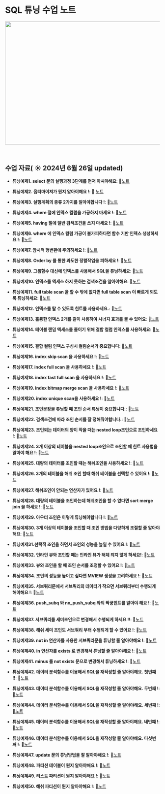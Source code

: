 # SQL 튜닝 수업 노트


<img src="https://github.com/oracleyu01/test20/blob/main/001.png" width="600" height="400">

&nbsp;

## 수업 자료( ☀️ 2024년 6월 26일 updated)


- **튜닝예제1.  select 문의 실행과정 3단계를 먼저 아셔야해요**:  📄[노트](https://www.notion.so/164f3dfd7d3e45198ce868bafede3c6c?v=0e23b77813244ef8b44de4d43a3d7fda&p=f25b447bd9034bf0bbdcb5ba5a1ca76b&pm=s)
  &nbsp;
  
- **튜닝예제2.  옵티마이져가 뭔지 알아야해요 !**: 📄 [노트](https://www.notion.so/2-cd5fdc33e988487eb45bf22e61fc1faa?pvs=21)
  
- **튜닝예제3. 실행계획의 종류 2가지를 알아야합니다 !**: 📄[노트](https://www.notion.so/3-2-2b3e4e2f2ada4f92a9125a83d5bbc9d0?pvs=21)

- **튜닝예제4.  where 절에 인덱스 컬럼을 가공하지 마세요 !**: 📄[노트](https://www.notion.so/4-where-e2dfa73bb4624af38ce516a5515a1cc0?pvs=21)

- **튜닝예제5. having 절에 일반 검색조건을 쓰지 마세요 !**: 📄[노트](https://www.notion.so/5-having-7d2424d0ea294f04a775abe7e9d9301a?pvs=21)

- **튜닝예제6. where 에 인덱스 컬럼 가공이 불가피하다면 함수 기반 인덱스 생성하세요 !**: 📄[노트](https://www.notion.so/6-where-1804500b8c2f4fceae5f3ddef1060e76?pvs=21)

- **튜닝예제7. 암시적 형변환에 주의하세요 !**: 📄[노트](https://www.notion.so/7-d6e2275726074067bdb463cb267ed606?pvs=21)

- **튜닝예제8. Order by 를 통한 과도한 정렬작업을 피하세요 !**: 📄[노트](https://www.notion.so/8-order-by-e9a9e9f53fa04483872311ba3506026e?pvs=21)

- **튜닝예제9. 그룹함수 대신에 인덱스를 사용해서 SQL을 튜닝하세요**: 📄[노트](https://www.notion.so/9-SQL-6b9419c7c2394c04972235a08eaeb0c7?pvs=21)

- **튜닝예제10. 인덱스를 엑세스 하지 못하는 검색조건을 알아야해요**: 📄[노트](https://www.notion.so/10-0b7aeab9d4f34bf1a653ddd15962d767?pvs=21)

- **튜닝예제11. full table scan 을 할 수 밖에 없다면 full table scan 이 빠르게 되도록 튜닝하세요**: 📄[노트](https://www.notion.so/11-full-table-scan-full-table-scan-0e882e6809494200815ae2d9cd8e5631?pvs=21)

- **튜닝예제12. 인덱스를 탈 수 있도록 힌트를 사용하세요.**: 📄[노트](https://www.notion.so/12-37d404634fb94be8a7f77f73c281d3db?pvs=21)

- **튜닝예제13. 훌륭한 인덱스 2개를 같이 사용하여 시너지 효과를 볼 수 있어요**: 📄[노트](https://www.notion.so/13-2-975414b5bd7346da8f668616c3bb5952?pvs=21)

- **튜닝예제14. 테이블 랜덤 엑세스를 줄이기 위해 결합 컬럼 인덱스를 사용하세요**: 📄[노트](https://www.notion.so/14-22f3337f29734c2a964f946c76d753b8?pvs=21)

- **튜닝예제15. 결합 컬럼 인덱스 구성시 컬럼순서가 중요합니다**: 📄[노트](https://www.notion.so/15-0e9f7cf7e37846179026b65f70f9121a?pvs=21)

- **튜닝예제16. index skip scan 을 사용하세요 !**: 📄[노트](https://www.notion.so/16-index-skip-scan-7758f4a2d76d4ce8b23ee7344af08fda?pvs=21)

- **튜닝예제17. index full scan 을 사용하세요 !**: 📄[노트](https://www.notion.so/17-index-full-scan-1f553ee2a219489aac5192ce2a0cc3cb?pvs=21)

- **튜닝예제18. index fast full scan 을 사용하세요 !**: 📄[노트](https://www.notion.so/18-index-fast-full-scan-61d5491c7a634d13838f1772869c893b?pvs=21)

- **튜닝예제19. index bitmap merge scan 을 사용하세요 !**: 📄[노트](https://www.notion.so/19-index-bitmap-merge-scan-91efba813044479e8304c4993d5748a3?pvs=21)

- **튜닝예제20. index unique scan을 사용하세요 !**: 📄[노트](https://www.notion.so/20-index-unique-scan-038cca597517471fb1a83fb85c2f390a?pvs=21)

- **튜닝예제21. 조인문장을 튜닝할 때 조인 순서 튜닝이 중요합니다.**: 📄[노트](https://www.notion.so/21-c37e3b477bbd4218b701e123fc2ce435?pvs=21)

- **튜닝예제22. 검색조건에 따라 조인 순서를 잘 정해줘야합니다.**: 📄[노트](https://www.notion.so/22-a4396b6346fd46ffba5119ae0633e0fb?pvs=21)

- **튜닝예제23. 조인되는 데이터의 양이 작을 때는 nested loop조인으로 조인하세요 !**: 📄[노트](https://www.notion.so/23-nested-loop-0af79f5881924ae28532db19e48f973e?pvs=21)

- **튜닝예제24. 3개 이상의 테이블을 nested loop조인으로 조인할 때 힌트 사용법을 알아야 해요 !**: 📄[노트](https://www.notion.so/24-3-nested-loop-993ca9b270be41aaafd1d83c70fa8dad?pvs=21)

- **튜닝예제25. 대량의 데이터를 조인할 때는 해쉬조인을 사용하세요 !**: 📄[노트](https://www.notion.so/25-2fa4d0ad4e374c1fbc73355fd2335b6e?pvs=21)

- **튜닝예제26. 3개의 테이블을 해쉬 조인 할때 해쉬 테이블을 선택할 수 있어요 !**: 📄[노트](https://www.notion.so/26-3-101dcd13aa4341d091caa3fb61271e0e?pvs=21)

- **튜닝예제27. 해쉬조인이 안되는 연산자가 있어요 !**: 📄[노트](https://www.notion.so/27-8163788d251e4c309bf2d9a09b25c079?pvs=21)

- **튜닝예제28. 대량의 테이블을 조인하는데 해쉬조인을 할 수 없다면 sort merge join 을 하세요 !**: 📄[노트](https://www.notion.so/28-sort-merge-join-33c503a778764ae68cee9fcb2d67168c?pvs=21)

- **튜닝예제29. 아우터 조인은 이렇게 튜닝해야합니다 !**: 📄[노트](https://www.notion.so/29-e3d5d87f673f475192c01fdc5a8256d2?pvs=21)

- **튜닝예제30. 3개 이상의 테이블을 조인할 때 조인 방법을 다양하게 조절할 줄 알아야해요**: 📄[노트](https://www.notion.so/30-3-dec843ed59b544d49ee1884b3ad2b129?pvs=21)

- **튜닝예제31.선택적 조인을 하면서 조인의 성능을 높일 수 있어요 !**: 📄[노트](https://www.notion.so/31-90a7240118c241569171115b405ec5ee?pvs=21)

- **튜닝예제32. 인라인 뷰와 조인할 때는 인라인 뷰가 해체 되지 않게 하세요!**: 📄[노트](https://www.notion.so/32-e38994dac8c84d89ac3374a967f35c89?pvs=21)

- **튜닝예제33. 뷰와 조인을 할 때 조인 순서를 조정할 수 있어요 !**: 📄[노트](https://www.notion.so/33-13e563d9dbb04b0ebd2e4cf8c936c03e?pvs=21)

- **튜닝예제34. 조인의 성능을 높이고 싶다면 MVIEW 생성을 고려하세요 !**: 📄[노트](https://www.notion.so/34-MVIEW-1a39b84aa12c4bc795e0cce84180c03a?pvs=21)

- **튜닝예제35. 서브쿼리문에서 서브쿼리의 데이터가 작으면 서브쿼리부터 수행되게 해야해요 !**: 📄[노트](https://www.notion.so/35-5754c868303c41e183f2503bae19f3f1?pvs=21)

- **튜닝예제36. push_subq 와 no_push_subq 와의 짝꿍힌트를 알아야 해요 !**: 📄[노트](https://www.notion.so/36-push_subq-no_push_subq-738e044298d94578849211aeeb3c0911?pvs=21)

- **튜닝예제37. 서브쿼리를 세미조인으로 변경해서 수행되게 하세요 !!**: 📄[노트](https://www.notion.so/37-96ece50d2e2f43398c8ca8231b28948d?pvs=21)

- **튜닝예제38. 해쉬 세미 조인도 서브쿼리 부터 수행되게 할 수 있어요 !**: 📄[노트](https://www.notion.so/38-11e257c26e96430bac9cf25ed19895f2?pvs=21)

- **튜닝예제39. not in 연산자를 사용한 서브쿼리문을 튜닝할 줄 알아야해요 !**: 📄[노트](https://www.notion.so/39-not-in-47b5b88f1d634559a46d28d24a0267bf?pvs=21)

- **튜닝예제40. in 연산자를  exists 로 변경해서 튜닝할 줄 알아야해요 !**: 📄[노트](https://www.notion.so/40-in-exists-a1046425164d41d79ce471f888f327a1?pvs=21)

- **튜닝예제41. minus 를 not exists 문으로 변경해서 튜닝하세요 !**: 📄[노트](https://www.notion.so/41-minus-not-exists-5814b59e1e5c43f6adc1427fbedea224?pvs=21)

- **튜닝예제42. 데이터 분석함수를 이용해서 SQL을 재작성할 줄 알아야해요. 첫번째 !!**: 📄[노트](https://www.notion.so/42-SQL-df72e228b3974512b0f6bee7594a764b?pvs=21)

- **튜닝예제43. 데이터 분석함수를 이용해서 SQL을 재작성할 줄 알아야해요. 두번째 !**: 📄[노트](https://www.notion.so/43-SQL-bb8d842dcdc14d6690759bb508ced2fb?pvs=21)

 - **튜닝예제44. 데이터 분석함수를 이용해서 SQL을 재작성할 줄 알아야해요. 세번째 !**: 📄[노트](https://www.notion.so/44-SQL-b7bf656d680b461ab0ee37d1427aefec?pvs=21)

- **튜닝예제45. 데이터 분석함수를 이용해서 SQL을 재작성할 줄 알아야해요. 네번째 !**: 📄[노트](https://www.notion.so/45-SQL-baafa96fea694f74acdec3f437bd3c23?pvs=21)

- **튜닝예제46. 데이터 분석함수를 이용해서 SQL을 재작성할 줄 알아야해요. 다섯번째 !**: 📄[노트](https://www.notion.so/46-SQL-9952caa00f124deb8e21ea8e07d55cae?pvs=21)

- **튜닝예제47. update 문의 튜닝방법을 잘 알아야해요 !**: 📄[노트](https://www.notion.so/47-update-5606ffa3b7224dce94e2e959876c7257?pvs=21)

- **튜닝예제48. 파티션 테이블이 뭔지 알아야해요 !**: 📄[노트](https://www.notion.so/48-36da11d44fb84a709b7545c661e66e4b?pvs=21)

- **튜닝예제49. 리스트 파티션이 뭔지 알아야해요 !**: 📄[노트](https://www.notion.so/49-02660b2b4e734626b1d07f3dc459df56?pvs=21)

- **튜닝예제50. 해쉬 파티션이 뭔지 알아야해요 !**: 📄[노트](https://www.notion.so/50-255e010c9c0840beb65f25750807f171?pvs=21)
